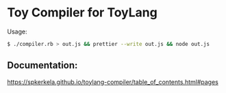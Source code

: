 # Toy Compiler for ToyLang

Usage:

```bash
$ ./compiler.rb > out.js && prettier --write out.js && node out.js 
```

##  Documentation:
https://spkerkela.github.io/toylang-compiler/table_of_contents.html#pages